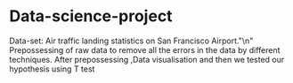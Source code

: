 # Data-science-project
Data-set: Air traffic landing statistics on San Francisco Airport."\n"
Prepossessing of raw data to remove all the errors in the data by different techniques.
After prepossessing ,Data visualisation and then we tested our hypothesis using T test
